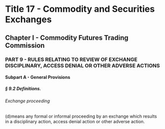 
# Title 17 - Commodity and Securities Exchanges
## Chapter I - Commodity Futures Trading Commission
### PART 9 - RULES RELATING TO REVIEW OF EXCHANGE DISCIPLINARY, ACCESS DENIAL OR OTHER ADVERSE ACTIONS
#### Subpart A - General Provisions
##### § 9.2 Definitions.
###### Exchange proceeding

(d)means any formal or informal proceeding by an exchange which results in a disciplinary action, access denial action or other adverse action.
